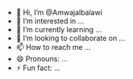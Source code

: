 - 👋 Hi, I’m @Amwajalbalawi
- 👀 I’m interested in ...
- 🌱 I’m currently learning ...
- 💞️ I’m looking to collaborate on ...
- 📫 How to reach me ...
- 😄 Pronouns: ...
- ⚡ Fun fact: ...

<!---
Amwajalbalawi/Amwajalbalawi is a ✨ special ✨ repository because its `README.md` (this file) appears on your GitHub profile.
You can click the Preview link to take a look at your changes.
--->
